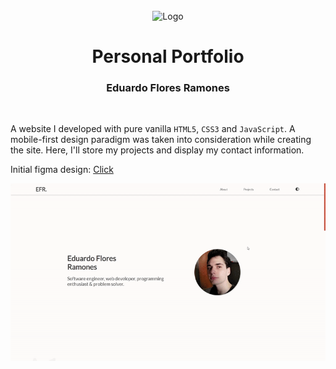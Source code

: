 <br>
<div align="center">
    <img width="50" src="./images/favicon.ico" alt="Logo">
    <h1>Personal Portfolio</h1>
    <h3>Eduardo Flores Ramones</h3>
</div>
<br>

A website I developed with pure vanilla `HTML5`, `CSS3` and `JavaScript`. A mobile-first design paradigm was taken into consideration while creating the site. Here, I'll store my projects and display my contact information.

Initial figma design: [Click](https://www.figma.com/file/bH7hTXvHlq1NUDmqLl5abM/Portfolio?node-id=0%3A1&t=vyxrHbdmA1bwgcVV-1)

![Portfolio Demo](./images/portfolio.gif)
